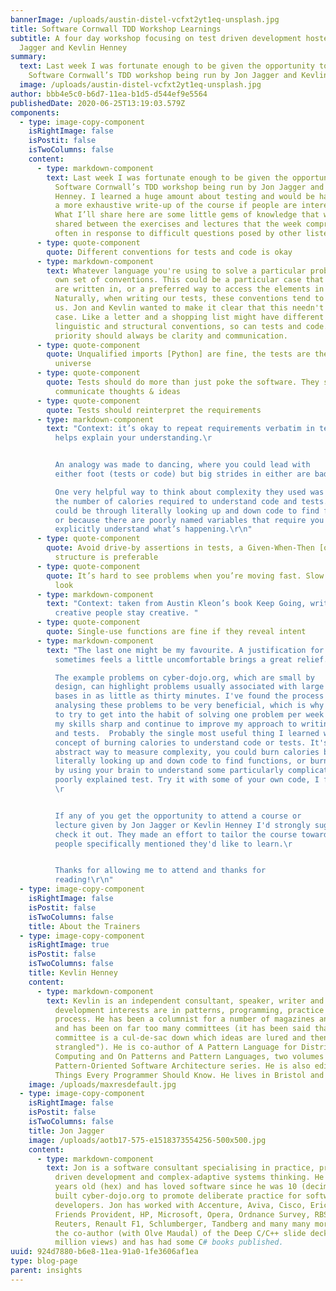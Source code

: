 ```yaml
---
bannerImage: /uploads/austin-distel-vcfxt2yt1eq-unsplash.jpg
title: Software Cornwall TDD Workshop Learnings
subtitle: A four day workshop focusing on test driven development hosted by Jon
  Jagger and Kevlin Henney
summary:
  text: Last week I was fortunate enough to be given the opportunity to attend
    Software Cornwall’s TDD workshop being run by Jon Jagger and Kevlin Henney.
  image: /uploads/austin-distel-vcfxt2yt1eq-unsplash.jpg
author: bbb4e5c0-b6d7-11ea-b1d5-d544ef9e5564
publishedDate: 2020-06-25T13:19:03.579Z
components:
  - type: image-copy-component
    isRightImage: false
    isPostit: false
    isTwoColumns: false
    content:
      - type: markdown-component
        text: Last week I was fortunate enough to be given the opportunity to attend
          Software Cornwall’s TDD workshop being run by Jon Jagger and Kevlin
          Henney. I learned a huge amount about testing and would be happy to do
          a more exhaustive write-up of the course if people are interested.
          What I’ll share here are some little gems of knowledge that were
          shared between the exercises and lectures that the week comprised of,
          often in response to difficult questions posed by other listeners.
      - type: quote-component
        quote: Different conventions for tests and code is okay
      - type: markdown-component
        text: Whatever language you're using to solve a particular problem will have its
          own set of conventions. This could be a particular case that variables
          are written in, or a preferred way to access the elements in an array.
          Naturally, when writing our tests, these conventions tend to follow
          us. Jon and Kevlin wanted to make it clear that this needn't be the
          case. Like a letter and a shopping list might have different
          linguistic and structural conventions, so can tests and code. Your
          priority should always be clarity and communication.
      - type: quote-component
        quote: Unqualified imports [Python] are fine, the tests are the centre of the
          universe
      - type: quote-component
        quote: Tests should do more than just poke the software. They should also
          communicate thoughts & ideas
      - type: quote-component
        quote: Tests should reinterpret the requirements
      - type: markdown-component
        text: "Context: it’s okay to repeat requirements verbatim in tests, because it
          helps explain your understanding.\r


          An analogy was made to dancing, where you could lead with
          either foot (tests or code) but big strides in either are bad.\r

          One very helpful way to think about complexity they used was
          the number of calories required to understand code and tests. This
          could be through literally looking up and down code to find functions,
          or because there are poorly named variables that require you to
          explicitly understand what’s happening.\r\n"
      - type: quote-component
        quote: Avoid drive-by assertions in tests, a Given-When-Then [or equivalent]
          structure is preferable
      - type: quote-component
        quote: It’s hard to see problems when you’re moving fast. Slow down enough to
          look
      - type: markdown-component
        text: "Context: taken from Austin Kleon’s book Keep Going, written to help
          creative people stay creative. "
      - type: quote-component
        quote: Single-use functions are fine if they reveal intent
      - type: markdown-component
        text: "The last one might be my favourite. A justification for something that
          sometimes feels a little uncomfortable brings a great relief. \r

          The example problems on cyber-dojo.org, which are small by
          design, can highlight problems usually associated with large code
          bases in as little as thirty minutes. I've found the process of
          analysing these problems to be very beneficial, which is why I'm going
          to try to get into the habit of solving one problem per week to keep
          my skills sharp and continue to improve my approach to writing code
          and tests.  Probably the single most useful thing I learned was the
          concept of burning calories to understand code or tests. It's an
          abstract way to measure complexity, you could burn calories by
          literally looking up and down code to find functions, or burn calories
          by using your brain to understand some particularly complicated or
          poorly explained test. Try it with some of your own code, I found it
          \r


          If any of you get the opportunity to attend a course or
          lecture given by Jon Jagger or Kevlin Henney I'd strongly suggest you
          check it out. They made an effort to tailor the course towards things
          people specifically mentioned they'd like to learn.\r


          Thanks for allowing me to attend and thanks for
          reading!\r\n"
  - type: image-copy-component
    isRightImage: false
    isPostit: false
    isTwoColumns: false
    title: About the Trainers
  - type: image-copy-component
    isRightImage: true
    isPostit: false
    isTwoColumns: false
    title: Kevlin Henney
    content:
      - type: markdown-component
        text: Kevlin is an independent consultant, speaker, writer and trainer. His
          development interests are in patterns, programming, practice and
          process. He has been a columnist for a number of magazines and sites
          and has been on far too many committees (it has been said that "a
          committee is a cul-de-sac down which ideas are lured and then quietly
          strangled"). He is co-author of A Pattern Language for Distributed
          Computing and On Patterns and Pattern Languages, two volumes in the
          Pattern-Oriented Software Architecture series. He is also editor of 97
          Things Every Programmer Should Know. He lives in Bristol and online.
    image: /uploads/maxresdefault.jpg
  - type: image-copy-component
    isRightImage: false
    isPostit: false
    isTwoColumns: false
    title: Jon Jagger
    image: /uploads/aotb17-575-e1518373554256-500x500.jpg
    content:
      - type: markdown-component
        text: Jon is a software consultant specialising in practice, process, test
          driven development and complex-adaptive systems thinking. He's 35
          years old (hex) and has loved software since he was 10 (decimal). He
          built cyber-dojo.org to promote deliberate practice for software
          developers. Jon has worked with Accenture, Aviva, Cisco, Ericsson,
          Friends Provident, HP, Microsoft, Opera, Ordnance Survey, RBS,
          Reuters, Renault F1, Schlumberger, Tandberg and many many more. He's
          the co-author (with Olve Maudal) of the Deep C/C++ slide deck (over 1
          million views) and has had some C# books published.
uuid: 924d7880-b6e8-11ea-91a0-1fe3606af1ea
type: blog-page
parent: insights
---
```

